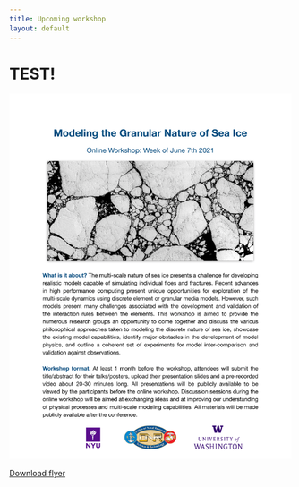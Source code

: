 ```yaml
---
title: Upcoming workshop
layout: default
---
```


# TEST!

![Workshop flyer](./files/Sea_Ice_Workshop_Flyer.png)

<p><a href="https://github.com/SPIce-Team/spice-team.github.io/raw/master/files/Sea_Ice_Workshop_Flyer.pdf">Download flyer</a></p>

